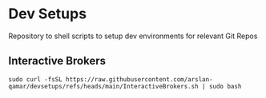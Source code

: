 # Dev Setups
Repository to shell scripts to setup dev environments for relevant Git Repos


## Interactive Brokers 
`sudo curl -fsSL https://raw.githubusercontent.com/arslan-qamar/devsetups/refs/heads/main/InteractiveBrokers.sh | sudo bash`
